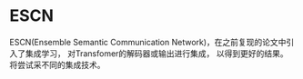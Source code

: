 # ESCN
ESCN(Ensemble Semantic Communication Network)，在之前复现的论文中引入了集成学习，
对Transfomer的解码器或输出进行集成， 以得到更好的结果。  
将尝试采不同的集成技术。
